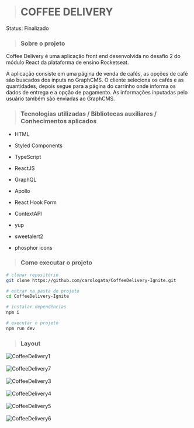 > <h1>COFFEE DELIVERY</h1>

Status: Finalizado

> <h3>Sobre o projeto</h3>

<p>Coffee Delivery é uma aplicação front end desenvolvida no desafio 2 do módulo React da plataforma de ensino Rocketseat.</p>

<p>A aplicação consiste em uma página de venda de cafés, as opções de café são buscados dos inputs no GraphCMS. O cliente seleciona os cafés e as quantidades, depois segue para a página do carrinho onde informa os dados de entrega e a opção de pagamento. As informações inputadas pelo usuário também são enviadas ao GraphCMS.</p>

> <h3>Tecnologias utilizadas / Bibliotecas auxiliares / Conhecimentos aplicados </h3>

+ HTML
+ Styled Components
+ TypeScript
+ ReactJS

+ GraphQL
+ Apollo 
+ React Hook Form

+ ContextAPI

+ yup
+ sweetalert2
+ phosphor icons

> <h3>Como executar o projeto</h3>

```bash
# clonar repositório
git clone https://github.com/carologata/CoffeeDelivery-Ignite.git

# entrar na pasta do projeto
cd CoffeeDelivery-Ignite

# instalar dependências
npm i

# executar o projeto
npm run dev

```

> <h3>Layout</h3>

![CoffeeDelivery1](https://user-images.githubusercontent.com/105884639/186657295-0e5854f1-b47a-4151-87be-5a3519b84211.PNG)
</br>
</br>
![CoffeeDelivery7](https://user-images.githubusercontent.com/105884639/186658110-7f9a0f1d-87f6-4e79-823d-282b06ec8dbe.PNG)
</br>
</br>
![CoffeeDelivery3](https://user-images.githubusercontent.com/105884639/186657299-38e47632-6bfe-4e62-91d5-571d8bc54a0d.PNG)
</br>
</br>
![CoffeeDelivery4](https://user-images.githubusercontent.com/105884639/186657301-dea3790d-7ca7-4ae9-ace1-d460c31ea1e0.PNG)
</br>
</br>
![CoffeeDelivery5](https://user-images.githubusercontent.com/105884639/186657304-d38014ac-e309-4bdc-ad56-6f286027a91b.PNG)
</br>
</br>
![CoffeeDelivery6](https://user-images.githubusercontent.com/105884639/186657307-5b3ea49a-e805-49be-953e-ab88d06f8c40.PNG)



